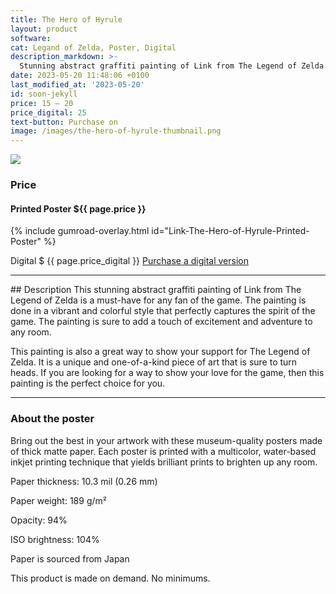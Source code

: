 ```yaml
---
title: The Hero of Hyrule
layout: product
software: 
cat: Legand of Zelda, Poster, Digital
description_markdown: >-
  Stunning abstract graffiti painting of Link from The Legend of Zelda.
date: 2023-05-20 11:48:06 +0100
last_modified_at: '2023-05-20'
id: soon-jekyll
price: 15 – 20
price_digital: 25
text-button: Purchase on
image: /images/the-hero-of-hyrule-thumbnail.png
---
```

<a href="https://wooley.gumroad.com/l/linkHeroHyrule" class="no-underline pv2 grow db"><img class="w-100" src="{{site.baseurl}}/images/the-hero-of-hyrule-mock.png"></a>

### Price
<h4 itemprop="priceCurrency" content="USD">Printed Poster $<span itemprop="price" content="{{ page.price }}">{{ page.price }}</span></h4>

{% include gumroad-overlay.html id="Link-The-Hero-of-Hyrule-Printed-Poster" %}

<p itemprop="priceCurrency" content="USD">Digital $
  <span itemprop="price" content="{{ page.price_digital }}">{{ page.price_digital }}</span>
  <a href="https://wooley.gumroad.com/l/linkHeroHyrule">Purchase a digital version</a>
</p>
<hr>
## Description
This stunning abstract graffiti painting of Link from The Legend of Zelda is a must-have for any fan of the game. The painting is done in a vibrant and colorful style that perfectly captures the spirit of the game. The painting is sure to add a touch of excitement and adventure to any room.

This painting is also a great way to show your support for The Legend of Zelda. It is a unique and one-of-a-kind piece of art that is sure to turn heads. If you are looking for a way to show your love for the game, then this painting is the perfect choice for you.

<hr>

### About the poster
Bring out the best in your artwork with these museum-quality posters made of thick matte paper. Each poster is printed with a multicolor, water-based inkjet printing technique that yields brilliant prints to brighten up any room.

Paper thickness: 10.3 mil (0.26 mm)

Paper weight: 189 g/m²

Opacity: 94%

ISO brightness: 104%

Paper is sourced from Japan

This product is made on demand. No minimums.